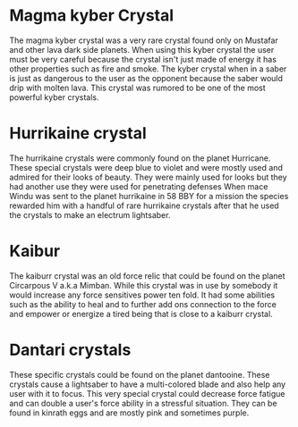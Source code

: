 # Magma kyber Crystal

The magma kyber crystal was a very rare crystal found only on Mustafar and other lava dark side planets.
When using this kyber crystal the user must be very careful because the crystal isn't just made of energy it has other properties such as fire and smoke.
The kyber crystal when in a saber is just as dangerous to the user as the opponent because the saber would drip with molten lava.
This crystal was rumored to be one of the most powerful kyber crystals.

# Hurrikaine crystal

The hurrikaine crystals were commonly found on the planet Hurricane.
These special crystals were deep blue to violet and were mostly used and admired for their looks of beauty.
They were mainly used for looks but they had another use they were used for penetrating defenses When mace Windu was sent to the planet hurrikaine in 58 BBY for a mission the species rewarded him with a handful of rare hurrikaine crystals after that he used the crystals to make an electrum lightsaber.

# Kaibur

The kaiburr crystal was an old force relic that could be found on the planet Circarpous V a.k.a Mimban.
While this crystal was in use by somebody it would increase any force sensitives power ten fold.
It had some abilities such as the ability to heal and to further add ons connection to the force and empower or energize a tired being that is close to a kaiburr crystal.

# Dantari crystals

These specific crystals could be found on the planet dantooine.
These crystals cause a lightsaber to have a multi-colored blade and also help any user with it to focus.
This very special crystal could decrease force fatigue and can double a user's force ability in a stressful situation.
They can be found in kinrath eggs and are mostly pink and sometimes purple.

